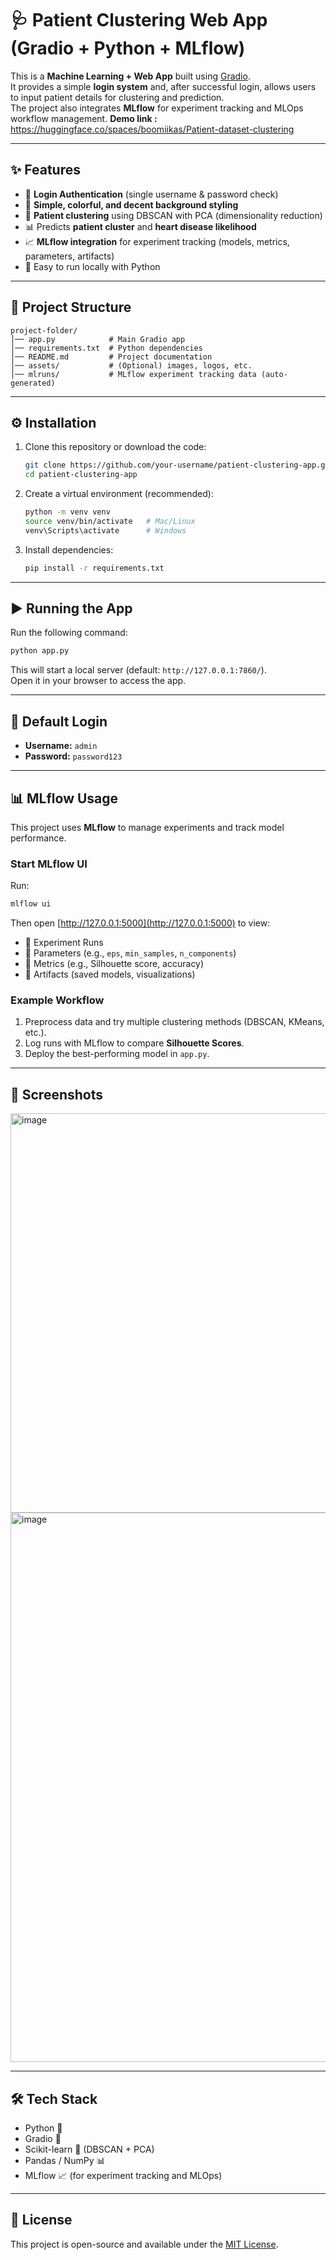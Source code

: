 # 🩺 Patient Clustering Web App (Gradio + Python + MLflow)

This is a **Machine Learning + Web App** built using [Gradio](https://www.gradio.app/).  
It provides a simple **login system** and, after successful login, allows users to input patient details for clustering and prediction.  
The project also integrates **MLflow** for experiment tracking and MLOps workflow management.
**Demo link :** https://huggingface.co/spaces/boomiikas/Patient-dataset-clustering

---

## ✨ Features
- 🔑 **Login Authentication** (single username & password check)
- 🎨 **Simple, colorful, and decent background styling**
- 🤖 **Patient clustering** using DBSCAN with PCA (dimensionality reduction)
- 📊 Predicts **patient cluster** and **heart disease likelihood**
- 📈 **MLflow integration** for experiment tracking (models, metrics, parameters, artifacts)
- 🚀 Easy to run locally with Python

---

## 📂 Project Structure
```
project-folder/
│── app.py            # Main Gradio app
│── requirements.txt  # Python dependencies
│── README.md         # Project documentation
│── assets/           # (Optional) images, logos, etc.
│── mlruns/           # MLflow experiment tracking data (auto-generated)
```

---

## ⚙️ Installation

1. Clone this repository or download the code:
   ```bash
   git clone https://github.com/your-username/patient-clustering-app.git
   cd patient-clustering-app
   ```

2. Create a virtual environment (recommended):
   ```bash
   python -m venv venv
   source venv/bin/activate   # Mac/Linux
   venv\Scripts\activate      # Windows
   ```

3. Install dependencies:
   ```bash
   pip install -r requirements.txt
   ```

---

## ▶️ Running the App
Run the following command:
```bash
python app.py
```

This will start a local server (default: `http://127.0.0.1:7860/`).  
Open it in your browser to access the app.

---

## 🔑 Default Login
- **Username:** `admin`  
- **Password:** `password123`  

---

## 📊 MLflow Usage
This project uses **MLflow** to manage experiments and track model performance.

### Start MLflow UI
Run:
```bash
mlflow ui
```
Then open [http://127.0.0.1:5000](http://127.0.0.1:5000) to view:
- 📌 Experiment Runs  
- 📌 Parameters (e.g., `eps`, `min_samples`, `n_components`)  
- 📌 Metrics (e.g., Silhouette score, accuracy)  
- 📌 Artifacts (saved models, visualizations)  

### Example Workflow
1. Preprocess data and try multiple clustering methods (DBSCAN, KMeans, etc.).  
2. Log runs with MLflow to compare **Silhouette Scores**.  
3. Deploy the best-performing model in `app.py`.  

---

## 📸 Screenshots

<img width="1228" height="639" alt="image" src="https://github.com/user-attachments/assets/725311cd-f90a-42f4-977f-de62d8d1bbb6" />
<img width="1025" height="879" alt="image" src="https://github.com/user-attachments/assets/560c7291-c3fc-47ff-bbb8-ab7c253d22cf" />

---

## 🛠️ Tech Stack
- Python 🐍
- Gradio 🎨
- Scikit-learn 🤖 (DBSCAN + PCA)
- Pandas / NumPy 📊
- MLflow 📈 (for experiment tracking and MLOps)

---

## 📜 License
This project is open-source and available under the [MIT License](LICENSE).
